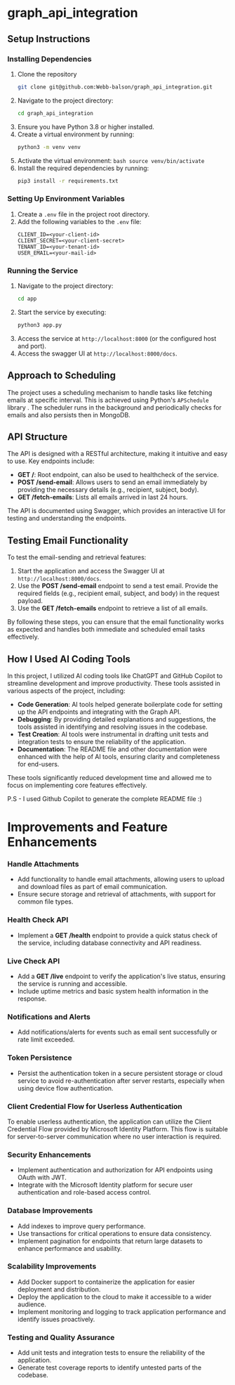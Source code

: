 <!-- 
This README file provides an overview and instructions for the `graph_api_integration` project. 
It is intended to guide users on how to set up, configure, and use the integration with the Graph API.
-->
# graph_api_integration

## Setup Instructions

### Installing Dependencies
1. Clone the repository
    ```bash
    git clone git@github.com:Webb-balson/graph_api_integration.git
    ```
2. Navigate to the project directory:
    ```bash
    cd graph_api_integration
    ```
3. Ensure you have Python 3.8 or higher installed.
4. Create a virtual environment by running:
    ```bash
    python3 -m venv venv
    ```
5. Activate the virtual environment:
        ```bash
        source venv/bin/activate
        ```
6. Install the required dependencies by running:
    ```bash
    pip3 install -r requirements.txt
    ```

### Setting Up Environment Variables
1. Create a `.env` file in the project root directory.
2. Add the following variables to the `.env` file:
    ```env
    CLIENT_ID=<your-client-id>
    CLIENT_SECRET=<your-client-secret>
    TENANT_ID=<your-tenant-id>
    USER_EMAIL=<your-mail-id>
    ```

### Running the Service
1. Navigate to the project directory:
    ```bash
    cd app
    ```
2. Start the service by executing:
    ```bash
    python3 app.py
    ```
3. Access the service at `http://localhost:8000` (or the configured host and port).
4. Access the swagger UI at `http://localhost:8000/docs`.

## Approach to Scheduling
The project uses a scheduling mechanism to handle tasks like fetching emails at specific interval. This is achieved using Python's `APSchedule` library . The scheduler runs in the background and periodically checks for emails and also persists then in MongoDB.

## API Structure
The API is designed with a RESTful architecture, making it intuitive and easy to use. Key endpoints include:
- **GET /**: Root endpoint, can also be used to healthcheck of the service.
- **POST /send-email**: Allows users to send an email immediately by providing the necessary details (e.g., recipient, subject, body).
- **GET /fetch-emails**: Lists all emails arrived in last 24 hours.

The API is documented using Swagger, which provides an interactive UI for testing and understanding the endpoints.

## Testing Email Functionality
To test the email-sending and retrieval features:
1. Start the application and access the Swagger UI at `http://localhost:8000/docs`.
2. Use the **POST /send-email** endpoint to send a test email. Provide the required fields (e.g., recipient email, subject, and body) in the request payload.
3. Use the **GET /fetch-emails** endpoint to retrieve a list of all emails.

By following these steps, you can ensure that the email functionality works as expected and handles both immediate and scheduled email tasks effectively.

## How I Used AI Coding Tools

In this project, I utilized AI coding tools like ChatGPT and GitHub Copilot to streamline development and improve productivity. These tools assisted in various aspects of the project, including:

- **Code Generation**: AI tools helped generate boilerplate code for setting up the API endpoints and integrating with the Graph API.
- **Debugging**: By providing detailed explanations and suggestions, the tools assisted in identifying and resolving issues in the codebase.
- **Test Creation**: AI tools were instrumental in drafting unit tests and integration tests to ensure the reliability of the application.
- **Documentation**: The README file and other documentation were enhanced with the help of AI tools, ensuring clarity and completeness for end-users.

These tools significantly reduced development time and allowed me to focus on implementing core features effectively.

P.S - I used Github Copilot to generate the complete README file :)



# Improvements and Feature Enhancements

### Handle Attachments
- Add functionality to handle email attachments, allowing users to upload and download files as part of email communication.
- Ensure secure storage and retrieval of attachments, with support for common file types.

### Health Check API
- Implement a **GET /health** endpoint to provide a quick status check of the service, including database connectivity and API readiness.

### Live Check API
- Add a **GET /live** endpoint to verify the application's live status, ensuring the service is running and accessible.
- Include uptime metrics and basic system health information in the response.

### Notifications and Alerts
- Add notifications/alerts for events such as email sent successfully or rate limit exceeded.

### Token Persistence
- Persist the authentication token in a secure persistent storage or cloud service to avoid re-authentication after server restarts, especially when using device flow authentication.

### Client Credential Flow for Userless Authentication
To enable userless authentication, the application can utilize the Client Credential Flow provided by Microsoft Identity Platform. This flow is suitable for server-to-server communication where no user interaction is required.

### Security Enhancements
- Implement authentication and authorization for API endpoints using OAuth with JWT.
- Integrate with the Microsoft Identity platform for secure user authentication and role-based access control.

### Database Improvements
- Add indexes to improve query performance.
- Use transactions for critical operations to ensure data consistency.
- Implement pagination for endpoints that return large datasets to enhance performance and usability.

### Scalability Improvements
- Add Docker support to containerize the application for easier deployment and distribution.
- Deploy the application to the cloud to make it accessible to a wider audience.
- Implement monitoring and logging to track application performance and identify issues proactively.

### Testing and Quality Assurance
- Add unit tests and integration tests to ensure the reliability of the application.
- Generate test coverage reports to identify untested parts of the codebase.

